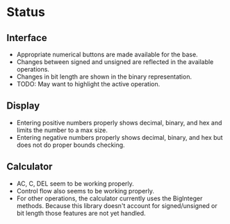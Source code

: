 # Status

## Interface
* Appropriate numerical buttons are made available for the base.
* Changes between signed and unsigned are reflected in the available operations.
* Changes in bit length are shown in the binary representation.
* TODO: May want to highlight the active operation.

## Display
* Entering positive numbers properly shows decimal, binary, and hex and limits the number to a max size.
* Entering negative numbers properly shows decimal, binary, and hex but does not do proper bounds checking.

## Calculator
* AC, C, DEL seem to be working properly.
* Control flow also seems to be working properly.
* For other operations, the calculator currently uses the BigInteger methods. Because this library doesn't account for signed/unsigned or bit length those features are not yet handled.